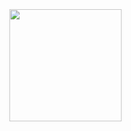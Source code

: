 <img src="https://i.pinimg.com/originals/fe/61/dc/fe61dc2b7ef08a538b906eced7fa5cb5.gif" width="200px">








